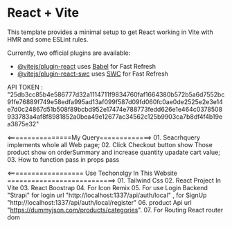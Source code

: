 # React + Vite

This template provides a minimal setup to get React working in Vite with HMR and some ESLint rules.

Currently, two official plugins are available:

- [@vitejs/plugin-react](https://github.com/vitejs/vite-plugin-react/blob/main/packages/plugin-react/README.md) uses [Babel](https://babeljs.io/) for Fast Refresh
- [@vitejs/plugin-react-swc](https://github.com/vitejs/vite-plugin-react-swc) uses [SWC](https://swc.rs/) for Fast Refresh

API TOKEN : "25db3cc85b4e586777d32a1114711f9834760faf1664380b572b5a6d7552bc91fe76889f749e58edfa995ad13af099f587d09fd060fc0ae0de2525e2e3e14e7d0c24867d51b508f89bcbd952e17474e788773fedd626e1e464c0378508933783a4af8f8981852a0bea49e12677ac34562c125b9903ca7b8df4f4b19ea3875e32"

<================My Query=============> 01. Seacrhquery implements whole all Web page; 02. Click Checkout button show Those product show on orderSummary and increase quantity upadate cart value; 03. How to function pass in props pass

<=================== Use Techonolgy In This Website ===========================> 01. Tailwind Css 02. React Project In Vite 03. React Boostrap 04. For Icon Remix 05. For use Login Backend "Strapi" for login url "http://localhost:1337/api/auth/local" , for SignUp "http://localhost:1337/api/auth/local/register" 06. product Api url "https://dummyjson.com/products/categories". 07. For Routing React router dom
